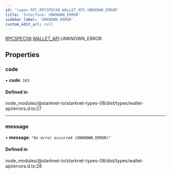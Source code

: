 ```yaml
---
id: 'types.RPC.RPCSPEC08.WALLET_API.UNKNOWN_ERROR'
title: 'Interface: UNKNOWN_ERROR'
sidebar_label: 'UNKNOWN_ERROR'
custom_edit_url: null
---
```


[RPCSPEC08](../namespaces/types.RPC.RPCSPEC08.md).[WALLET_API](../namespaces/types.RPC.RPCSPEC08.WALLET_API.md).UNKNOWN_ERROR

## Properties

### code

• **code**: `163`

#### Defined in

node_modules/@starknet-io/starknet-types-08/dist/types/wallet-api/errors.d.ts:27

---

### message

• **message**: `"An error occurred (UNKNOWN_ERROR)"`

#### Defined in

node_modules/@starknet-io/starknet-types-08/dist/types/wallet-api/errors.d.ts:28
